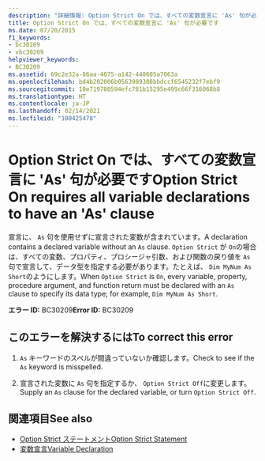 ```yaml
---
description: "詳細情報: Option Strict On では、すべての変数宣言に 'As' 句が必要です"
title: Option Strict On では、すべての変数宣言に 'As' 句が必要です
ms.date: 07/20/2015
f1_keywords:
- bc30209
- vbc30209
helpviewer_keywords:
- BC30209
ms.assetid: 69c2e32a-86aa-4075-a142-440605a7063a
ms.openlocfilehash: bd4b202006b0563989308bbdccf6545232f7ebf9
ms.sourcegitcommit: 10e719780594efc781b15295e499c66f316068b8
ms.translationtype: HT
ms.contentlocale: ja-JP
ms.lasthandoff: 02/14/2021
ms.locfileid: "100425478"
---
```

# <a name="option-strict-on-requires-all-variable-declarations-to-have-an-as-clause"></a><span data-ttu-id="8fbe6-103">Option Strict On では、すべての変数宣言に 'As' 句が必要です</span><span class="sxs-lookup"><span data-stu-id="8fbe6-103">Option Strict On requires all variable declarations to have an 'As' clause</span></span>

<span data-ttu-id="8fbe6-104">宣言に、 `As` 句を使用せずに宣言された変数が含まれています。</span><span class="sxs-lookup"><span data-stu-id="8fbe6-104">A declaration contains a declared variable without an `As` clause.</span></span> <span data-ttu-id="8fbe6-105">`Option Strict` が `On`の場合は、すべての変数、プロパティ、プロシージャ引数、および関数の戻り値を `As` 句で宣言して、データ型を指定する必要があります。たとえば、 `Dim MyNum As Short`のようにします。</span><span class="sxs-lookup"><span data-stu-id="8fbe6-105">When `Option Strict` is `On`, every variable, property, procedure argument, and function return must be declared with an `As` clause to specify its data type; for example, `Dim MyNum As Short`.</span></span>  
  
 <span data-ttu-id="8fbe6-106">**エラー ID:** BC30209</span><span class="sxs-lookup"><span data-stu-id="8fbe6-106">**Error ID:** BC30209</span></span>  
  
## <a name="to-correct-this-error"></a><span data-ttu-id="8fbe6-107">このエラーを解決するには</span><span class="sxs-lookup"><span data-stu-id="8fbe6-107">To correct this error</span></span>  
  
1. <span data-ttu-id="8fbe6-108">`As` キーワードのスペルが間違っていないか確認します。</span><span class="sxs-lookup"><span data-stu-id="8fbe6-108">Check to see if the `As` keyword is misspelled.</span></span>  
  
2. <span data-ttu-id="8fbe6-109">宣言された変数に `As` 句を指定するか、 `Option Strict Off`に変更します。</span><span class="sxs-lookup"><span data-stu-id="8fbe6-109">Supply an `As` clause for the declared variable, or turn `Option Strict Off`.</span></span>  
  
## <a name="see-also"></a><span data-ttu-id="8fbe6-110">関連項目</span><span class="sxs-lookup"><span data-stu-id="8fbe6-110">See also</span></span>

- [<span data-ttu-id="8fbe6-111">Option Strict ステートメント</span><span class="sxs-lookup"><span data-stu-id="8fbe6-111">Option Strict Statement</span></span>](../language-reference/statements/option-strict-statement.md)
- [<span data-ttu-id="8fbe6-112">変数宣言</span><span class="sxs-lookup"><span data-stu-id="8fbe6-112">Variable Declaration</span></span>](../programming-guide/language-features/variables/variable-declaration.md)
